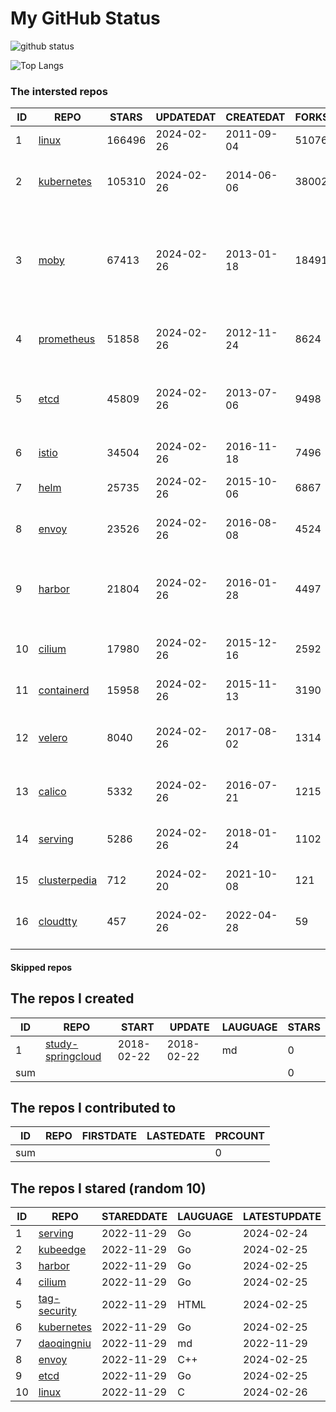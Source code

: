 # My GitHub Status

<img src="https://github-readme-stats-1.yihong0618.vercel.app/api?username=daoqingniu&show_icons=true&&&hide_title=true&count_private=true" alt="github status" />

![Top Langs](https://github-readme-stats-1.yihong0618.vercel.app/api/top-langs/?username=daoqingniu&layout=compact)

<!--START_SECTION:github_repos-->
### The intersted repos
| ID |                              REPO                               | STARS  | UPDATEDAT  | CREATEDAT  | FORKSCOUNT |                                                DESCRIPTIONS                                                |
|----|-----------------------------------------------------------------|--------|------------|------------|------------|------------------------------------------------------------------------------------------------------------|
|  1 | [linux](https://github.com/torvalds/linux)                      | 166496 | 2024-02-26 | 2011-09-04 |      51076 | Linux kernel source tree                                                                                   |
|  2 | [kubernetes](https://github.com/kubernetes/kubernetes)          | 105310 | 2024-02-26 | 2014-06-06 |      38002 | Production-Grade Container Scheduling and Management                                                       |
|  3 | [moby](https://github.com/moby/moby)                            |  67413 | 2024-02-26 | 2013-01-18 |      18491 | The Moby Project - a collaborative project for the container ecosystem to assemble container-based systems |
|  4 | [prometheus](https://github.com/prometheus/prometheus)          |  51858 | 2024-02-26 | 2012-11-24 |       8624 | The Prometheus monitoring system and time series database.                                                 |
|  5 | [etcd](https://github.com/etcd-io/etcd)                         |  45809 | 2024-02-26 | 2013-07-06 |       9498 | Distributed reliable key-value store for the most critical data of a distributed system                    |
|  6 | [istio](https://github.com/istio/istio)                         |  34504 | 2024-02-26 | 2016-11-18 |       7496 | Connect, secure, control, and observe services.                                                            |
|  7 | [helm](https://github.com/helm/helm)                            |  25735 | 2024-02-26 | 2015-10-06 |       6867 | The Kubernetes Package Manager                                                                             |
|  8 | [envoy](https://github.com/envoyproxy/envoy)                    |  23526 | 2024-02-26 | 2016-08-08 |       4524 | Cloud-native high-performance edge/middle/service proxy                                                    |
|  9 | [harbor](https://github.com/goharbor/harbor)                    |  21804 | 2024-02-26 | 2016-01-28 |       4497 | An open source trusted cloud native registry project that stores, signs, and scans content.                |
| 10 | [cilium](https://github.com/cilium/cilium)                      |  17980 | 2024-02-26 | 2015-12-16 |       2592 | eBPF-based Networking, Security, and Observability                                                         |
| 11 | [containerd](https://github.com/containerd/containerd)          |  15958 | 2024-02-26 | 2015-11-13 |       3190 | An open and reliable container runtime                                                                     |
| 12 | [velero](https://github.com/vmware-tanzu/velero)                |   8040 | 2024-02-26 | 2017-08-02 |       1314 | Backup and migrate Kubernetes applications and their persistent volumes                                    |
| 13 | [calico](https://github.com/projectcalico/calico)               |   5332 | 2024-02-26 | 2016-07-21 |       1215 | Cloud native networking and network security                                                               |
| 14 | [serving](https://github.com/knative/serving)                   |   5286 | 2024-02-26 | 2018-01-24 |       1102 | Kubernetes-based, scale-to-zero, request-driven compute                                                    |
| 15 | [clusterpedia](https://github.com/clusterpedia-io/clusterpedia) |    712 | 2024-02-20 | 2021-10-08 |        121 | The Encyclopedia of Kubernetes clusters                                                                    |
| 16 | [cloudtty](https://github.com/cloudtty/cloudtty)                |    457 | 2024-02-26 | 2022-04-28 |         59 | A Friendly Kubernetes CloudShell (Web Terminal) !                                                          |



#### Skipped repos
<!--END_SECTION:github_repos-->

<!--START_SECTION:my_github-->
## The repos I created
| ID  |                                 REPO                                 |   START    |   UPDATE   | LAUGUAGE | STARS |
|-----|----------------------------------------------------------------------|------------|------------|----------|-------|
|   1 | [study-springcloud](https://github.com/daoqingniu/study-springcloud) | 2018-02-22 | 2018-02-22 | md       |     0 |
| sum |                                                                      |            |            |          |     0 |

## The repos I contributed to
| ID  | REPO | FIRSTDATE | LASTEDATE | PRCOUNT |
|-----|------|-----------|-----------|---------|
| sum |      |           |           |       0 |

## The repos I stared (random 10)
| ID |                          REPO                          | STAREDDATE | LAUGUAGE | LATESTUPDATE |
|----|--------------------------------------------------------|------------|----------|--------------|
|  1 | [serving](https://github.com/knative/serving)          | 2022-11-29 | Go       | 2024-02-24   |
|  2 | [kubeedge](https://github.com/kubeedge/kubeedge)       | 2022-11-29 | Go       | 2024-02-25   |
|  3 | [harbor](https://github.com/goharbor/harbor)           | 2022-11-29 | Go       | 2024-02-25   |
|  4 | [cilium](https://github.com/cilium/cilium)             | 2022-11-29 | Go       | 2024-02-25   |
|  5 | [tag-security](https://github.com/cncf/tag-security)   | 2022-11-29 | HTML     | 2024-02-25   |
|  6 | [kubernetes](https://github.com/kubernetes/kubernetes) | 2022-11-29 | Go       | 2024-02-25   |
|  7 | [daoqingniu](https://github.com/daoqingniu/daoqingniu) | 2022-11-29 | md       | 2022-11-29   |
|  8 | [envoy](https://github.com/envoyproxy/envoy)           | 2022-11-29 | C++      | 2024-02-25   |
|  9 | [etcd](https://github.com/etcd-io/etcd)                | 2022-11-29 | Go       | 2024-02-25   |
| 10 | [linux](https://github.com/torvalds/linux)             | 2022-11-29 | C        | 2024-02-26   |

<!--END_SECTION:my_github-->
